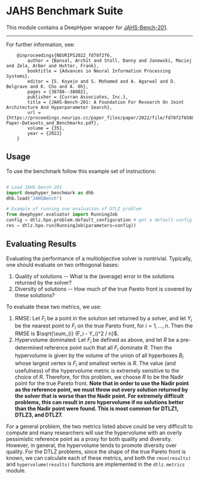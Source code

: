 
# JAHS Benchmark Suite

This module contains a DeepHyper wrapper for
 [JAHS-Bench-201](https://github.com/automl/jahs_bench_201).

------------------------------------------------------------------------------

For further information, see:

```
    @inproceedings{NEURIPS2022_fd78f2f6,
        author = {Bansal, Archit and Stoll, Danny and Janowski, Maciej and Zela, Arber and Hutter, Frank},
        booktitle = {Advances in Neural Information Processing Systems},
        editor = {S. Koyejo and S. Mohamed and A. Agarwal and D. Belgrave and K. Cho and A. Oh},
        pages = {38788--38802},
        publisher = {Curran Associates, Inc.},
        title = {JAHS-Bench-201: A Foundation For Research On Joint Architecture And Hyperparameter Search},
        url = {https://proceedings.neurips.cc/paper_files/paper/2022/file/fd78f2f65881c1c7ce47e26b040cf48f-Paper-Datasets_and_Benchmarks.pdf},
        volume = {35},
        year = {2022}
    }
```

## Usage

To use the benchmark follow this example set of instructions:

```python

# Load JAHS-bench-201
import deephyper_benchmark as dhb
dhb.load("JAHSBench")

# Example of running one evaluation of DTLZ problem
from deephyper.evaluator import RunningJob
config = dtlz.hpo.problem.default_configuration # get a default config to test
res = dtlz.hpo.run(RunningJob(parameters=config))

```

## Evaluating Results

Evaluating the performance of a multiobjective solver is nontrivial.
Typically, one should evaluate on two orthogonal bases:
 1. Quality of solutions -- What is the (average) error in the solutions
    returned by the solver?
 2. Diversity of solutions -- How much of the true Pareto front is covered
    by these solutions?

To evaluate these two metrics, we use:
 1. RMSE: Let $F_i$ be a point in the solution set returned by a solver,
    and let $Y_i$ be the nearest point to $F_i$ on the true Pareto front,
    for $i=1,\ldots, n$.
    Then the RMSE is $\sqrt{\sum_{i} (F_i - Y_i)^2 / n}$.
 2. Hypervolume dominated: Let $F_i$ be defined as above, and let $R$ be
    a pre-determined reference point such that all $F_i$ dominate $R$.
    Then the hypervolume is given by the volume of the union of all
    hyperboxes $B_i$ whose largest vertex is $F_i$ and smallest vertex
    is $R$. The value (and usefulness) of the hypervolume metric is extremely
    sensitive to the choice of $R$. Therefore, for this problem, we choose
    $R$ to be the Nadir point for the true Pareto front. **Note that in order
    to use the Nadir point as the reference point, we must throw out every
    solution returned by the solver that is worse than the Nadir point. For
    extremely difficult problems, this can result in zero hypervolume if no
    solutions better than the Nadir point were found. This is most common
    for DTLZ1, DTLZ3, and DTLZ7.**

For a general problem, the two metrics listed above could be very difficult
to compute and many researchers will use the hypervolume with an overly
pessimistic reference point as a proxy for both quality and diversity.
However, in general, the hypervolume tends to promote diversity over quality.
For the DTLZ problems, since the shape of the true Pareto front is known,
we can calculate each of these metrics, and both the ``rmse(results)`` and
``hypervolume(results)`` functions are implemented in the ``dtlz.metrics``
module.
